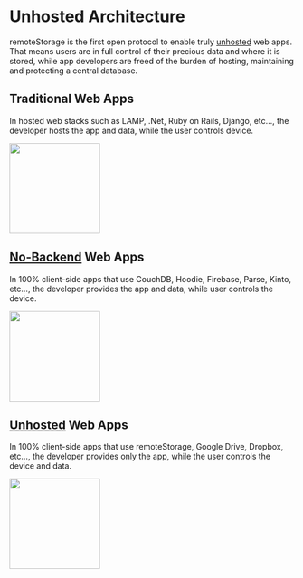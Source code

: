 # Unhosted Architecture

remoteStorage is the first open protocol to enable truly
[unhosted](https://unhosted.org) web apps. That means users are in full control
of their precious data and where it is stored, while app developers are freed
of the burden of hosting, maintaining and protecting a central database.

## Traditional Web Apps

In hosted web stacks such as LAMP, .Net, Ruby on Rails, Django, etc…, the
developer hosts the app and data, while the user controls device.

<img src="/img/explainer-1-traditional-webapp-scoured.svg"
     role="presentation" style="height: 160px" />

## [No-Backend](https://nobackend.org) Web Apps

In 100% client-side apps that use CouchDB, Hoodie, Firebase, Parse, Kinto,
etc…, the developer provides the app and data, while user controls the device.

<img src="/img/explainer-2-no-backend-scoured.svg"
     role="presentation" style="height: 160px" />

## [Unhosted](https://unhosted.org) Web Apps

In 100% client-side apps that use remoteStorage, Google Drive, Dropbox, etc…,
the developer provides only the app, while the user controls the device and
data.

<img src="/img/explainer-3-unhosted-scoured.svg"
     role="presentation" style="height: 160px" />
